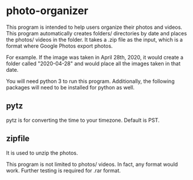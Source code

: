# photo-organizer

This program is intended to help users organize their photos and videos. This program automatically creates folders/ directories by date and places the photos/ videos in the folder. It takes a .zip file as the input, which is a format where Google Photos export photos. 

For example. If the image was taken in April 28th, 2020, it would create a folder called "2020-04-28" and would place all the images taken in that date. 

You will need python 3 to run this program. Additionally, the following packages will need to be installed for python as well.

## pytz
pytz is for converting the time to your timezone. Default is PST.
## zipfile
It is used to unzip the photos.

This program is not limited to photos/ videos. In fact, any format would work. Further testing is required for .rar format. 
